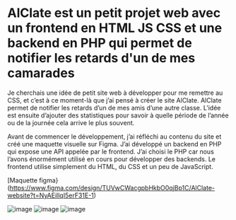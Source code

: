 # AlClate est un petit projet web avec un frontend en HTML JS CSS et une backend en PHP qui permet de notifier les retards d'un de mes camarades 

Je cherchais une idée de petit site web à développer pour me remettre au CSS, et c’est à ce moment-là que j’ai pensé à créer le site AlClate. AlClate permet de notifier 
les retards d’un de mes amis d’une autre classe. L’idée est ensuite d’ajouter des statistiques pour savoir à quelle période de l’année ou de la journée cela arrive le plus souvent.

Avant de commencer le développement, j’ai réfléchi au contenu du site et créé une maquette visuelle sur Figma. J’ai développé un backend en PHP qui expose une API appelée par le frontend. 
J’ai choisi le PHP car nous l’avons énormément utilisé en cours pour développer des backends. Le frontend utilise simplement du HTML, du CSS et un peu de JavaScript.

[Maquette figma}(https://www.figma.com/design/TUVwCWacgpbHkbO0qjBp1C/AlClate-website?t=NyAEillqI5erF31E-1)

![image](https://github.com/Nzosim/AlClate/assets/76412171/89da8b72-d530-4b2e-b0f0-9a58c76247d6)
![image](https://github.com/Nzosim/AlClate/assets/76412171/12db80aa-a4a6-4d5d-93d6-543dd1f0037b)
![image](https://github.com/Nzosim/AlClate/assets/76412171/5a99a21a-0463-4827-9c8b-502c10270e23)
